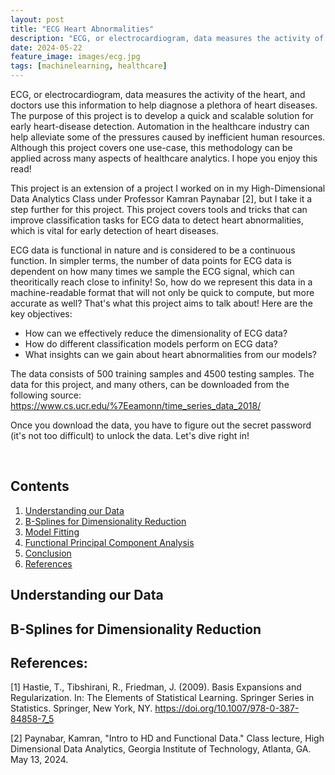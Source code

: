 ```yaml
---
layout: post
title: "ECG Heart Abnormalities"
description: "ECG, or electrocardiogram, data measures the activity of the heart, and doctors use this information to help diagnose a plethora of heart diseases."
date: 2024-05-22
feature_image: images/ecg.jpg
tags: [machinelearning, healthcare]
---
```


ECG, or electrocardiogram, data measures the activity of the heart, and doctors use this information to help diagnose a plethora of heart diseases. The purpose of this project is to develop a quick and scalable solution for early heart-disease detection. Automation in the healthcare industry can help alleviate some of the pressures caused by inefficient human resources. Although this project covers one use-case, this methodology can be applied across many aspects of healthcare analytics. I hope you enjoy this read!

<!--more-->

This project is an extension of a project I worked on in my High-Dimensional Data Analytics Class under Professor Kamran Paynabar [2], but I take it a step further for this project. This project covers tools and tricks that can improve classification tasks for ECG data to detect heart abnormalities, which is vital for early detection of heart diseases.

ECG data is functional in nature and is considered to be a continuous function. In simpler terms, the number of data points for ECG data is dependent on how many times we sample the ECG signal, which can theoritically reach close to infinity! So, how do we represent this data in a machine-readable format that will not only be quick to compute, but more accurate as well? That's what this project aims to talk about! Here are the key objectives:

-  How can we effectively reduce the dimensionality of ECG data?
-  How do different classification models perform on ECG data?
-  What insights can we gain about heart abnormalities from our models?

The data consists of 500 training samples and 4500 testing samples. The data for this project, and many others, can be downloaded from the following source: https://www.cs.ucr.edu/%7Eeamonn/time_series_data_2018/

Once you download the data, you have to figure out the secret password (it's not too difficult) to unlock the data. Let's dive right in!

<br>

## Contents

1.  [Understanding our Data](#understanding-our-data)
2.  [B-Splines for Dimensionality Reduction](#b-splines-for-dimensionality-reduction)
3.  [Model Fitting](#model-fitting)
4.  [Functional Principal Component Analysis](#functional-principal-component-analysis)
5.  [Conclusion](#conclusion)
6.  [References](#references)

## Understanding our Data

## B-Splines for Dimensionality Reduction

## References:

[1] Hastie, T., Tibshirani, R., Friedman, J. (2009). Basis Expansions and Regularization. In: The Elements of Statistical Learning. Springer Series in Statistics. Springer, New York, NY. https://doi.org/10.1007/978-0-387-84858-7_5

[2] Paynabar, Kamran, "Intro to HD and Functional Data." Class lecture, High Dimensional Data Analytics, Georgia Institute of Technology, Atlanta, GA. May 13, 2024.
